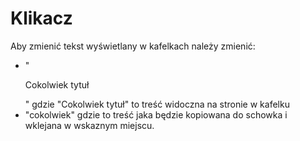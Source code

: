 # Klikacz
Aby zmienić tekst wyświetlany w kafelkach należy zmienić:
- "<p class="title">Cokolwiek tytuł</p>" gdzie "Cokolwiek tytuł" to treść widoczna na stronie w kafelku
- "<span class="hidden">cokolwiek</span>" gdzie to treść jaka będzie kopiowana do schowka i wklejana w wskaznym miejscu.
